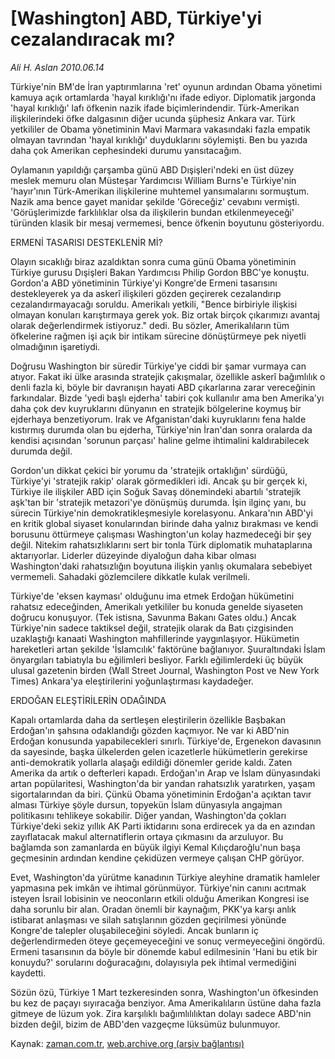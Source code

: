 # [Washington] ABD, Türkiye'yi cezalandıracak mı?

*Ali H. Aslan 2010.06.14*

<td class="columnist-detail">
<p>Türkiye'nin BM'de İran yaptırımlarına 'ret' oyunun ardından Obama yönetimi kamuya açık ortamlarda 'hayal kırıklığı'nı ifade ediyor. Diplomatik jargonda 'hayal kırıklığı' lafı öfkenin nazik ifade biçimlerindendir. Türk-Amerikan ilişkilerindeki öfke dalgasının diğer ucunda şüphesiz Ankara var. Türk yetkililer de Obama yönetiminin Mavi Marmara vakasındaki fazla empatik olmayan tavrından 'hayal kırıklığı' duyduklarını söylemişti. Ben bu yazıda daha çok Amerikan cephesindeki durumu yansıtacağım.</p>
<p>
<div id="haberMetinDiv">
<p>Oylamanın yapıldığı çarşamba günü ABD Dışişleri'ndeki en üst düzey meslek memuru olan Müsteşar Yardımcısı William Burns'e Türkiye'nin 'hayır'ının Türk-Amerikan ilişkilerine muhtemel yansımalarını sormuştum. Nazik ama bence gayet manidar şekilde 'Göreceğiz' cevabını vermişti. 'Görüşlerimizde farklılıklar olsa da ilişkilerin bundan etkilenmeyeceği' türünden klasik bir mesaj vermemesi, bence öfkenin boyutunu gösteriyordu.
<p>ERMENİ TASARISI DESTEKLENİR Mİ?
<p>Olayın sıcaklığı biraz azaldıktan sonra cuma günü Obama yönetiminin Türkiye gurusu Dışişleri Bakan Yardımcısı Philip Gordon BBC'ye konuştu. Gordon'a ABD yönetiminin Türkiye'yi Kongre'de Ermeni tasarısını destekleyerek ya da askerî ilişkileri gözden geçirerek cezalandırıp cezalandırmayacağı soruldu. Amerikalı yetkili, "Bence birbiriyle ilişkisi olmayan konuları karıştırmaya gerek yok. Biz ortak birçok çıkarımızı avantaj olarak değerlendirmek istiyoruz." dedi. Bu sözler, Amerikalıların tüm öfkelerine rağmen işi açık bir intikam sürecine dönüştürmeye pek niyetli olmadığının işaretiydi. 
<p>Doğrusu Washington bir süredir Türkiye'ye ciddi bir şamar vurmaya can atıyor. Fakat iki ülke arasında stratejik çakışmalar, özellikle askerî bağımlılık o denli fazla ki, böyle bir davranışın hayati ABD çıkarlarına zarar vereceğinin farkındalar. Bizde 'yedi başlı ejderha' tabiri çok kullanılır ama ben Amerika'yı daha çok dev kuyruklarını dünyanın en stratejik bölgelerine koymuş bir ejderhaya benzetiyorum. Irak ve Afganistan'daki kuyruklarını fena halde kıstırmış durumda olan bu ejderha, Türkiye'nin İran'dan sonra oralarda da kendisi açısından 'sorunun parçası' haline gelme ihtimalini kaldırabilecek durumda değil.
<p>Gordon'un dikkat çekici bir yorumu da 'stratejik ortaklığın' sürdüğü, Türkiye'yi 'stratejik rakip' olarak görmedikleri idi. Ancak şu bir gerçek ki, Türkiye ile ilişkiler ABD için Soğuk Savaş dönemindeki abartılı 'stratejik aşk'tan bir 'stratejik metazori'ye dönüşmüş durumda. İşin ilginç yanı, bu sürecin Türkiye'nin demokratikleşmesiyle korelasyonu. Ankara'nın ABD'yi en kritik global siyaset konularından birinde daha yalnız bırakması ve kendi borusunu öttürmeye çalışması Washington'un kolay hazmedeceği bir şey değil. Nitekim rahatsızlıklarını sert bir tonla Türk diplomatik muhataplarına aktarıyorlar. Liderler düzeyinde diyaloğun daha kibar olması Washington'daki rahatsızlığın boyutuna ilişkin yanlış okumalara sebebiyet vermemeli. Sahadaki gözlemcilere dikkatle kulak verilmeli.
<p>Türkiye'de 'eksen kayması' olduğunu ima etmek Erdoğan hükümetini rahatsız edeceğinden, Amerikalı yetkililer bu konuda genelde siyaseten doğrucu konuşuyor. (Tek istisna, Savunma Bakanı Gates oldu.) Ancak Türkiye'nin sadece taktiksel değil, stratejik olarak da Batı çizgisinden uzaklaştığı kanaati Washington mahfillerinde yaygınlaşıyor. Hükümetin hareketleri artan şekilde 'İslamcılık' faktörüne bağlanıyor. Şuuraltındaki İslam önyargıları tabiatıyla bu eğilimleri besliyor. Farklı eğilimlerdeki üç büyük ulusal gazetenin birden (Wall Street Journal, Washington Post ve New York Times) Ankara'ya eleştirilerini yoğunlaştırması kaydadeğer.
<p>ERDOĞAN ELEŞTİRİLERİN ODAĞINDA
<p>Kapalı ortamlarda daha da sertleşen eleştirilerin özellikle Başbakan Erdoğan'ın şahsına odaklandığı gözden kaçmıyor. Ne var ki ABD'nin Erdoğan konusunda yapabilecekleri sınırlı. Türkiye'de, Ergenekon davasının da sayesinde, başka ülkelerden gelen icazetlerle hükümetlerin gerekirse anti-demokratik yollarla alaşağı edildiği dönemler geride kaldı. Zaten Amerika da artık o defterleri kapadı. Erdoğan'ın Arap ve İslam dünyasındaki artan popülaritesi, Washington'da bir yandan rahatsızlık yaratırken, yaşam sigortalarından da biri. Çünkü Obama yönetiminin Erdoğan'a açıktan tavır alması Türkiye şöyle dursun, topyekün İslam dünyasıyla angajman politikasını tehlikeye sokabilir. Diğer yandan, Washington'da çokları Türkiye'deki sekiz yıllık AK Parti iktidarını sona erdirecek ya da en azından zayıflatacak makul alternatiflerin ortaya çıkmasını da arzuluyor. Bu bağlamda son zamanlarda en büyük ilgiyi Kemal Kılıçdaroğlu'nun başa geçmesinin ardından kendine çekidüzen vermeye çalışan CHP görüyor.
<p>Evet, Washington'da yürütme kanadının Türkiye aleyhine dramatik hamleler yapmasına pek imkân ve ihtimal görünmüyor. Türkiye'nin canını acıtmak isteyen İsrail lobisinin ve neoconların etkili olduğu Amerikan Kongresi ise daha sorunlu bir alan. Oradan önemli bir kaynağım, PKK'ya karşı anlık istibarat anlaşması ve silah satışlarının gözden geçirilmesi yönünde Kongre'de talepler oluşabileceğini söyledi. Ancak bunların iç değerlendirmeden öteye geçemeyeceğini ve sonuç vermeyeceğini öngördü. Ermeni tasarısının da böyle bir dönemde kabul edilmesinin 'Hani bu etik bir konuydu?' sorularını doğuracağını, dolayısıyla pek ihtimal vermediğini kaydetti.
<p>Sözün özü, Türkiye 1 Mart tezkeresinden sonra, Washington'un öfkesinden bu kez de paçayı sıyıracağa benziyor. Ama Amerikalıların üstüne daha fazla gitmeye de lüzum yok. Zira karşılıklı bağımlılılıktan dolayı sadece ABD'nin bizden değil, bizim de ABD'den vazgeçme lüksümüz bulunmuyor. </p></p></p></p></p></p></p></p></p></p></div>
</p>
<a href="http://web.archive.org/web/20101223214611/mailto:a.aslan@zaman.com.tr">
</a></td>

Kaynak: [zaman.com.tr](http://zaman.com.tr/yazar.do?yazino=995104), [web.archive.org (arşiv bağlantısı)](http://web.archive.org/web/20101223214611/http://zaman.com.tr/yazar.do?yazino=995104)
